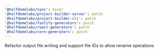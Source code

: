 ```yaml
---
'@halfdomelabs/sync': minor
'@halfdomelabs/project-builder-server': patch
'@halfdomelabs/project-builder-cli': patch
'@halfdomelabs/fastify-generators': patch
'@halfdomelabs/react-generators': patch
'@halfdomelabs/core-generators': patch
---
```


Refactor output file writing and support file IDs to allow rename operations
